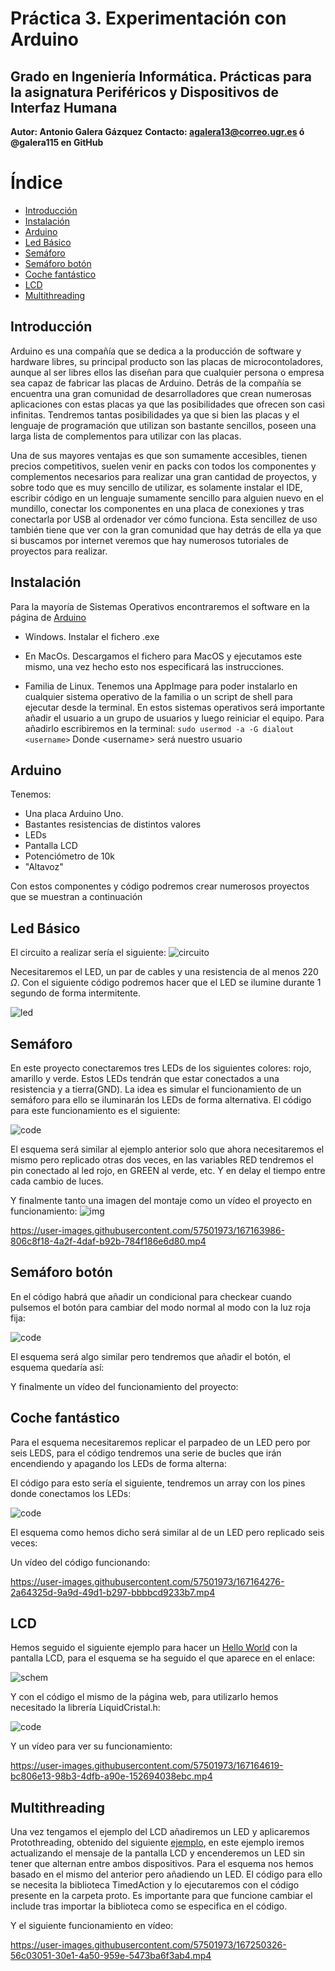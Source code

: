 # Práctica 3. Experimentación con Arduino
## Grado en Ingeniería Informática. Prácticas para la asignatura Periféricos y Dispositivos de Interfaz Humana

**Autor: Antonio Galera Gázquez**
**Contacto: agalera13@correo.ugr.es ó @galera115 en GitHub**

# Índice
- [Introducción](#introducción)
- [Instalación](#instalación)
- [Arduino](#arduino)
- [Led Básico](#led-básico)
- [Semáforo](#semáforo)
- [Semáforo botón](#semáforo-botón)
- [Coche fantástico](#coche-fantástico)
- [LCD](#lcd)
- [Multithreading](#multithreading)

## Introducción
Arduino es una compañía que se dedica a la producción de software y hardware libres, su principal producto son las placas de microcontoladores, aunque al ser libres ellos las diseñan para que cualquier persona o empresa sea capaz de fabricar las placas de Arduino. Detrás de la compañía se encuentra una gran comunidad de desarrolladores que crean numerosas aplicaciones con estas placas ya que las posibilidades que ofrecen son casi infinitas. Tendremos tantas posibilidades ya que si bien las placas y el lenguaje de programación que utilizan son bastante sencillos, poseen una larga lista de complementos para utilizar con las placas.

Una de sus mayores ventajas es que son sumamente accesibles, tienen precios competitivos, suelen venir en packs con todos los componentes y complementos necesarios para realizar una gran cantidad de proyectos, y sobre todo que es muy sencillo de utilizar, es solamente instalar el IDE, escribir código en un lenguaje sumamente sencillo para alguien nuevo en el mundillo, conectar los componentes en una placa de conexiones y tras conectarla por USB al ordenador ver cómo funciona. Esta sencillez de uso también tiene que ver con la gran comunidad que hay detrás de ella ya que si buscamos por internet veremos que hay numerosos tutoriales de proyectos para realizar.

## Instalación

Para la mayoría de Sistemas Operativos encontraremos el software en la página de [Arduino](https://www.arduino.cc/en/software)

+ Windows. Instalar el fichero .exe

+ En MacOs. Descargamos el fichero para MacOS y ejecutamos este mismo, una vez hecho esto nos especificará las instrucciones.

+ Familia de Linux. Tenemos una AppImage para poder instalarlo en cualquier sistema operativo de la familia o un script de shell para ejecutar desde la terminal. En estos sistemas operativos será importante añadir el usuario a un grupo de usuarios y luego reiniciar el equipo. Para añadirlo escribiremos en la terminal:
    `
    sudo usermod -a -G dialout <username>
    `
Donde \<username\> será nuestro usuario

## Arduino
Tenemos:
+ Una placa Arduino Uno.
+ Bastantes resistencias de distintos valores
+ LEDs
+ Pantalla LCD
+ Potenciómetro de 10k
+ "Altavoz"

Con estos componentes y código podremos crear numerosos proyectos que se muestran a continuación

## Led Básico
El circuito a realizar sería el siguiente:
![circuito](img/circuitLED.PNG)

Necesitaremos el LED, un par de cables y una resistencia de al menos 220 $\Omega$. Con el siguiente código podremos hacer que el LED se ilumine durante 1 segundo de forma intermitente.

![led](img/led.png)

## Semáforo
En este proyecto conectaremos tres LEDs de los siguientes colores: rojo, amarillo y verde. Estos LEDs tendrán que estar conectados a una resistencia y a tierra(GND). La idea es simular el funcionamiento de un semáforo para ello se iluminarán los LEDs de forma alternativa. El código para este funcionamiento es el siguiente:

![code](img/semaforo.png)

El esquema será similar al ejemplo anterior solo que ahora necesitaremos el mismo pero replicado otras dos veces, en las variables RED tendremos el pin conectado al led rojo, en GREEN al verde, etc. Y en delay el tiempo entre cada cambio de luces.

Y finalmente tanto una imagen del montaje como un vídeo el proyecto en funcionamiento:
![img](img/semaforo.jpg)


https://user-images.githubusercontent.com/57501973/167163986-806c8f18-4a2f-4daf-b92b-784f186e6d80.mp4



## Semáforo botón

En el código habrá que añadir un condicional para checkear cuando pulsemos el botón para cambiar del modo normal al modo con la luz roja fija:

![code](img/semaforo_boton.png)

El esquema será algo similar pero tendremos que añadir el botón, el esquema quedaría así:

Y finalmente un vídeo del funcionamiento del proyecto:

## Coche fantástico

Para el esquema necesitaremos replicar el parpadeo de un LED pero por seis LEDS, para el código tendremos una serie de bucles que irán encendiendo y apagando los LEDs de forma alterna:

El código para esto sería el siguiente, tendremos un array con los pines donde conectamos los LEDs:

![code](img/knight_rider.png)

El esquema como hemos dicho será similar al de un LED pero replicado seis veces:

Un vídeo del código funcionando:

https://user-images.githubusercontent.com/57501973/167164276-2a64325d-9a9d-49d1-b297-bbbbcd9233b7.mp4


## LCD

Hemos seguido el siguiente ejemplo para hacer un [Hello World](https://docs.arduino.cc/learn/electronics/lcd-displays) con la pantalla LCD, para el esquema se ha seguido el que aparece en el enlace:

![schem](img/LCD_Base_bb_Fritz.png)

Y con el código el mismo de la página web, para utilizarlo hemos necesitado la librería LiquidCristal.h:

![code](img/lcd.png)

Y un vídeo para ver su funcionamiento:

https://user-images.githubusercontent.com/57501973/167164619-bc806e13-98b3-4dfb-a90e-152694038ebc.mp4


## Multithreading

Una vez tengamos el ejemplo del LCD añadiremos un LED y aplicaremos Protothreading, obtenido del siguiente [ejemplo](https://create.arduino.cc/projecthub/reanimationxp/how-to-multithread-an-arduino-protothreading-tutorial-dd2c37?ref=tag&ref_id=arduino&offset=7), en este ejemplo iremos actualizando el mensaje de la pantalla LCD y encenderemos un LED sin tener que alternan entre ambos dispositivos. Para el esquema nos hemos basado en el mismo del anterior pero añadiendo un LED. El código para ello se necesita la biblioteca TimedAction y lo ejecutaremos con el código presente en la carpeta proto. Es importante para que funcione cambiar el include tras importar la biblioteca como se especifica en el código.

Y el siguiente funcionamiento en vídeo:





https://user-images.githubusercontent.com/57501973/167250326-56c03051-30e1-4a50-959e-5473ba6f3ab4.mp4


